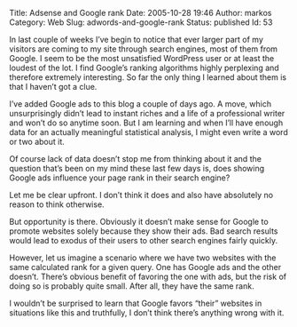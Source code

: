 Title: Adsense and Google rank
Date: 2005-10-28 19:46
Author: markos
Category: Web
Slug: adwords-and-google-rank
Status: published
Id: 53

<div>
 <p>
  In last couple of weeks I’ve begin to notice that ever larger part of my visitors are coming to my site through search engines, most of them from Google. I seem to be the most unsatisfied WordPress user or at least the loudest of the lot. I find Google’s ranking algorithms highly perplexing and therefore extremely interesting. So far the only thing I learned about them is that I haven’t got a clue.
 </p>
 <p>
  I’ve added Google ads to this blog a couple of days ago. A move, which unsurprisingly didn’t lead to instant riches and a life of a professional writer and won’t do so anytime soon. But I am learning and when I’ll have enough data for an actually meaningful statistical analysis, I might even write a word or two about it.
 </p>
 <p>
  Of course lack of data doesn’t stop me from thinking about it and the question that’s been on my mind these last few days is, does showing Google ads influence your page rank in their search engine?
 </p>
 <p>
  Let me be clear upfront. I don’t think it does and also have absolutely no reason to think otherwise.
 </p>
 <p>
  But opportunity is there. Obviously it doesn’t make sense for Google to promote websites solely because they show their ads. Bad search results would lead to exodus of their users to other search engines fairly quickly.
 </p>
 <p>
  However, let us imagine a scenario where we have two websites with the same calculated rank for a given query. One has Google ads and the other doesn’t. There’s obvious benefit of favoring the one with ads, but the risk of doing so is probably quite small. After all, they have the same rank.
 </p>
 <p>
  I wouldn’t be surprised to learn that Google favors “their” websites in situations like this and truthfully, I don’t think there’s anything wrong with it.
 </p>
</div>
